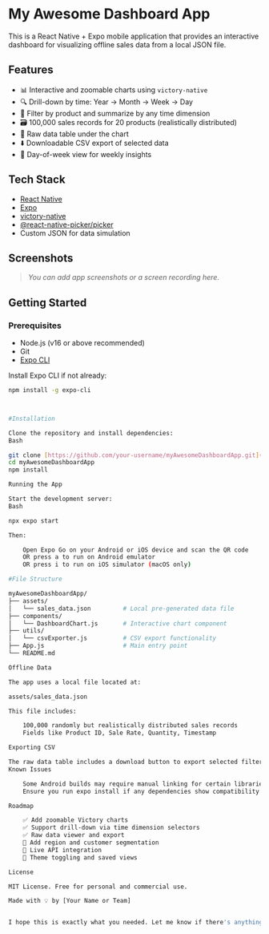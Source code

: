 # My Awesome Dashboard App

This is a React Native + Expo mobile application that provides an interactive dashboard for visualizing offline sales data from a local JSON file.

## Features

- 📊 Interactive and zoomable charts using `victory-native`
- 🔍 Drill-down by time: Year → Month → Week → Day
- 🎯 Filter by product and summarize by any time dimension
- 🗃️ 100,000 sales records for 20 products (realistically distributed)
- 📑 Raw data table under the chart
- ⬇️ Downloadable CSV export of selected data
- 🧭 Day-of-week view for weekly insights

## Tech Stack

- [React Native](https://reactnative.dev/)
- [Expo](https://expo.dev/)
- [victory-native](https://formidable.com/open-source/victory/)
- [@react-native-picker/picker](https://github.com/react-native-picker/picker)
- Custom JSON for data simulation

## Screenshots

> _You can add app screenshots or a screen recording here._

## Getting Started

### Prerequisites

- Node.js (v16 or above recommended)
- Git
- [Expo CLI](https://docs.expo.dev/get-started/installation/)

Install Expo CLI if not already:

```bash
npm install -g expo-cli



#Installation

Clone the repository and install dependencies:
Bash

git clone [https://github.com/your-username/myAwesomeDashboardApp.git](https://github.com/your-username/myAwesomeDashboardApp.git)
cd myAwesomeDashboardApp
npm install

Running the App

Start the development server:
Bash

npx expo start

Then:

    Open Expo Go on your Android or iOS device and scan the QR code
    OR press a to run on Android emulator
    OR press i to run on iOS simulator (macOS only)

#File Structure

myAwesomeDashboardApp/
├── assets/
│   └── sales_data.json         # Local pre-generated data file
├── components/
│   └── DashboardChart.js       # Interactive chart component
├── utils/
│   └── csvExporter.js          # CSV export functionality
├── App.js                      # Main entry point
└── README.md

Offline Data

The app uses a local file located at:

assets/sales_data.json

This file includes:

    100,000 randomly but realistically distributed sales records
    Fields like Product ID, Sale Rate, Quantity, Timestamp

Exporting CSV

The raw data table includes a download button to export selected filtered records in .csv format.
Known Issues

    Some Android builds may require manual linking for certain libraries like react-native-safe-area-context
    Ensure you run expo install if any dependencies show compatibility warnings

Roadmap

    ✅ Add zoomable Victory charts
    ✅ Support drill-down via time dimension selectors
    ✅ Raw data viewer and export
    🚧 Add region and customer segmentation
    🚧 Live API integration
    🚧 Theme toggling and saved views

License

MIT License. Free for personal and commercial use.

Made with 💡 by [Your Name or Team]


I hope this is exactly what you needed. Let me know if there's anything else I can do for you.